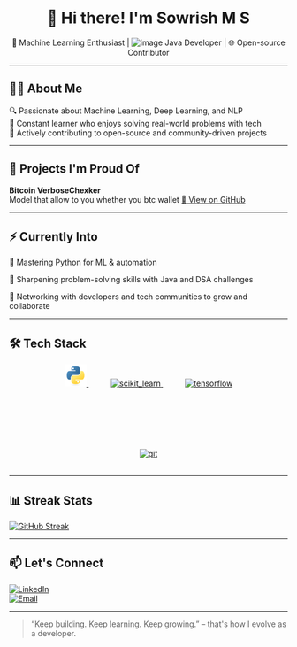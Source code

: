<div align="center">

# 👋 Hi there! I'm Sowrish M S

🤖 Machine Learning Enthusiast | <img width="197" height="189" alt="image" src="https://github.com/user-attachments/assets/75a0e4fc-4bef-4c56-9ca0-080934ad2d69" />
 Java Developer | 🌐 Open-source Contributor  

</div>

---

## 👨‍💻 About Me

🔍 Passionate about Machine Learning, Deep Learning, and NLP  
🧠 Constant learner who enjoys solving real-world problems with tech    
🌱 Actively contributing to open-source and community-driven projects

---

## 🧩 Projects I'm Proud Of

**Bitcoin VerboseChexker**  
Model that allow to you whether you btc wallet 
[🔗 View on GitHub](https://github.com/SOWRISHMS/btc)


---

## ⚡ Currently Into

🐍 Mastering Python for ML & automation

🧩 Sharpening problem-solving skills with Java and DSA challenges

🤝 Networking with developers and tech communities to grow and collaborate

---

## 🛠️ Tech Stack

<div align="center">

<a href="https://www.python.org" target="_blank" style="margin: 0 20px 20px 20px;">
  <img height="40" src="https://raw.githubusercontent.com/devicons/devicon/master/icons/python/python-original.svg" alt="python" />
</a>

<a href="https://scikit-learn.org/" target="_blank" style="margin: 0 20px 20px 20px;">
  <img height="40" src="https://upload.wikimedia.org/wikipedia/commons/0/05/Scikit_learn_logo_small.svg" alt="scikit_learn" />
</a>

<a href="https://www.tensorflow.org/" target="_blank" style="margin: 0 20px 20px 20px;">
  <img height="40" src="https://www.vectorlogo.zone/logos/tensorflow/tensorflow-icon.svg" alt="tensorflow" />
</a>

<br />







<br /><br />








<br /><br />

<a href="https://git-scm.com/" target="_blank" style="margin: 0 20px 20px 20px;">
  <img height="40" src="https://cdn.jsdelivr.net/gh/devicons/devicon/icons/git/git-original.svg" alt="git" />
</a>

</div>

<br />


---

## 📊 Streak Stats

[![GitHub Streak](https://streak-stats.demolab.com?user=SOWRISHMS&theme=dark&hide_border=false)](https://git.io/streak-stats)

---

## 📫 Let's Connect

[![LinkedIn](https://img.shields.io/badge/LinkedIn-blue?logo=linkedin&logoColor=white)](https://www.linkedin.com/in/sowrishms/)  
[![Email](https://img.shields.io/badge/Email-red?logo=gmail&logoColor=white)](mailto:gokulkm025@gmail.com)

---

> “Keep building. Keep learning. Keep growing.” – that's how I evolve as a developer.
